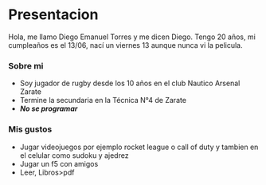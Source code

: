 # Presentacion

Hola, me llamo Diego Emanuel Torres y me dicen Diego. Tengo 20 años, mi cumpleaños es el 13/06, nací un viernes 13 aunque nunca vi la pelicula.

### Sobre mi
+ Soy jugador de rugby desde los 10 años en el club Nautico Arsenal Zarate
+ Termine la secundaria en la Técnica N°4 de Zarate
+ ***No se programar***
### Mis gustos
- Jugar videojuegos por ejemplo rocket league o call of duty y tambien en el celular como sudoku y ajedrez
- Jugar un f5 con amigos
- Leer, Libros>pdf
